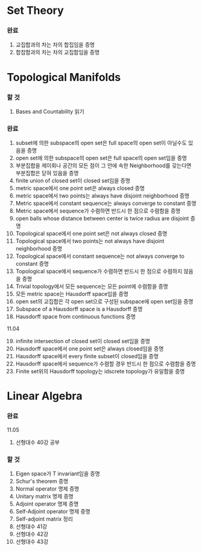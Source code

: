 # Set Theory

### 완료
1. 교집합과의 차는 차의 합집임을 증명
2. 합잡합과의 차는 차의 교집합임을 증명

# Topological Manifolds
### 할 것
1. Bases and Countability 읽기

### 완료
1. subset에 의한 subspace의 open set은 full space의 open set이 아닐수도 있음을 증명 
2. open set에 의한 subspace의 open set은 full space의 open set임을 증명
3. 부분집합을 제이회나 공간의 모든 점이 그 안에 속한 Neighborhood를 갖는다면 부분집합은 닫혀 있음을 증명
4. finite union of closed set이 closed set임을 증명
5. metric space에서 one point set은 always closed 증명
6. metric space에서 two points는 always have disjoint neighborhood 증명
7. Metric space에서 constant sequence는 always converge to constant 증명
8.  Metric space에서 sequence가 수렴하면 반드시 한 점으로 수렴함을 증명
9.  open balls whose distance between center is twice radius are disjoint 증명 
10. Topological space에서 one point set은 not always closed 증명
11. Topological space에서 two points는 not always have disjoint neighborhood 증명
12. Topological space에서 constant sequence는 not always converge to constant 증명
13. Topological space에서 sequence가 수렴하면 반드시 한 점으로 수렴하지 않음을 증명
14. Trivial topology에서 모든 sequence는 모든 point에 수렴함을 증명
15. 모든 metric space는 Hausdorff space임을 증명
16. open set의 교집합은 각 open set으로 구성된 subspace에 open set임을 증명 
17. Subspace of a Hausdorff space is a Hausdorff 증명
18. Hausdorff space from continuous functions 증명  

11.04

19. infinite intersection of closed set이 closed set임을 증명
20. Hausdorff space에서 one point set은 always closed임을 증명
21. Hausdorff space에서 every finite subset이 closed임을 증명
22. Hausdorff space에서 sequence가 수렴할 경우 반드시 한 점으로 수렴함을 증명
23. Finite set위의 Hausdorff topology는 idscrete topology가 유일함을 증명



# Linear Algebra

### 완료
11.05

1. 선형대수 40강 공부

### 할 것
1. Eigen space가 T invariant임을 증명
2. Schur's theorem 증명
3. Normal operator 명제 증명
4. Unitary matrix 명제 증명
5. Adjoint operator 명제 증명
6. Self-Adjoint operator 명제 증명
7. Self-adjoint matrix 정리
8. 선형대수 41강
9. 선형대수 42강
10. 선형대수 43강